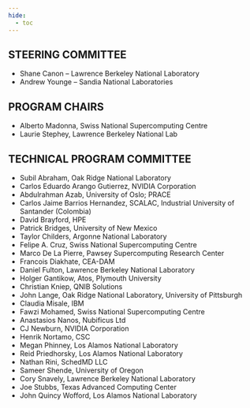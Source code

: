 ```yaml
---
hide:
  - toc
---
```


## STEERING COMMITTEE
* Shane Canon – Lawrence Berkeley National Laboratory
* Andrew Younge – Sandia National Laboratories

## PROGRAM CHAIRS
* Alberto Madonna, Swiss National Supercomputing Centre
* Laurie Stephey, Lawrence Berkeley National Lab

<!---
* Carlos Eduardo Arango Gutierrez, Red Hat, Inc.
* Christian Kniep, QNIB Solutions
-->

## TECHNICAL PROGRAM COMMITTEE

* Subil Abraham, Oak Ridge National Laboratory
* Carlos Eduardo Arango Gutierrez, NVIDIA Corporation
* Abdulrahman Azab, University of Oslo; PRACE
* Carlos Jaime Barrios Hernandez, SCALAC, Industrial University of Santander (Colombia)
* David	Brayford, HPE
* Patrick Bridges, University of New Mexico
* Taylor Childers, Argonne National Laboratory
* Felipe A.	Cruz, Swiss National Supercomputing Centre
* Marco De La Pierre, Pawsey Supercomputing Research Center
* Francois Diakhate, CEA-DAM
* Daniel Fulton, Lawrence Berkeley National Laboratory
* Holger Gantikow, Atos, Plymouth University
* Christian Kniep, QNIB Solutions
* John Lange, Oak Ridge National Laboratory, University of Pittsburgh
* Claudia Misale, IBM
* Fawzi Mohamed, Swiss National Supercomputing Centre
* Anastasios Nanos, Nubificus Ltd
* CJ Newburn, NVIDIA Corporation
* Henrik Nortamo, CSC
* Megan Phinney, Los Alamos National Laboratory
* Reid Priedhorsky, Los Alamos National Laboratory
* Nathan Rini, SchedMD LLC
* Sameer Shende, University of Oregon
* Cory Snavely, Lawrence Berkeley National Laboratory
* Joe Stubbs, Texas Advanced Computing Center
* John Quincy Wofford, Los Alamos National Laboratory
